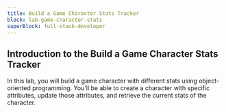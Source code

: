 ```yaml
---
title: Build a Game Character Stats Tracker
block: lab-game-character-stats
superBlock: full-stack-developer
---
```


## Introduction to the Build a Game Character Stats Tracker

In this lab, you will build a game character with different stats using object-oriented programming. You'll be able to create a character with specific attributes, update those attributes, and retrieve the current stats of the character.
